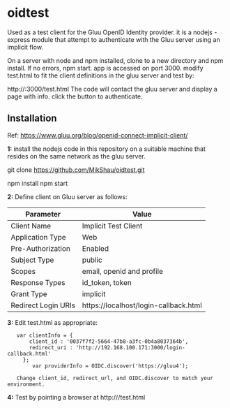# oidtest
Used as a test client for the Gluu OpenID Identity provider.
it is a nodejs - express module that attempt to authenticate with the Gluu server using an implicit flow.

On a server with node and npm installed, clone to a new directory and npm install. If no errors, npm start. 
app is accessed on port 3000. modify test.html to fit the client definitions in the gluu server and test by:

http://<node app name or ip>:3000/test.html
The code will contact the gluu server and display a page with info.
click the button to authenticate.

## Installation
Ref: https://www.gluu.org/blog/openid-connect-implicit-client/

**1:** install the nodejs code in this repository on a suitable machine that resides on the same network as the gluu server.

git clone https://github.com/MikShau/oidtest.git

npm install
npm start

**2:** Define client on Gluu server as follows:

| Parameter | Value |
| --------  | ----- |
|Client Name | Implicit Test Client |
|Application Type   | Web |
|Pre-Authorization | Enabled |
|Subject Type | public |
|Scopes | email, openid and profile |
|Response Types | id_token, token |
|Grant Type | implicit |
|Redirect Login URIs | https://localhost/login-callback.html |

**3:** Edit test.html as appropriate:

       
       var clientInfo = {
           client_id : '0037f7f2-5664-47b8-a3fc-0b4a8037364b',
           redirect_uri : 'http://192.168.100.171:3000/login-callback.html'
         };
            var providerInfo = OIDC.discover('https://gluu4');
        
       Change client_id, redirect_url, and OIDC.discover to match your environment.
       
**4:** Test by pointing a browser at http://<name or ip of node box>/test.html
         

